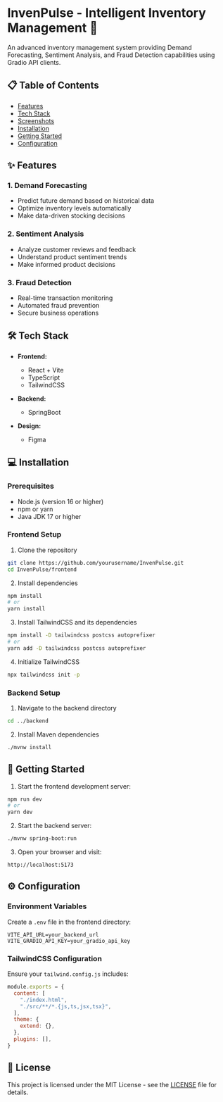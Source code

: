 # InvenPulse - Intelligent Inventory Management 🚀

An advanced inventory management system providing Demand Forecasting, Sentiment Analysis, and Fraud Detection capabilities using Gradio API clients.

## 📋 Table of Contents
- [Features](#features)
- [Tech Stack](#tech-stack)
- [Screenshots](#screenshots)
- [Installation](#installation)
- [Getting Started](#getting-started)
- [Configuration](#configuration)

## ✨ Features

### 1. Demand Forecasting
- Predict future demand based on historical data
- Optimize inventory levels automatically
- Make data-driven stocking decisions

### 2. Sentiment Analysis
- Analyze customer reviews and feedback
- Understand product sentiment trends
- Make informed product decisions

### 3. Fraud Detection
- Real-time transaction monitoring
- Automated fraud prevention
- Secure business operations

## 🛠️ Tech Stack

- **Frontend:**
  - React + Vite
  - TypeScript
  - TailwindCSS

- **Backend:**
  - SpringBoot

- **Design:**
  - Figma


## 💻 Installation

### Prerequisites
- Node.js (version 16 or higher)
- npm or yarn
- Java JDK 17 or higher

### Frontend Setup
1. Clone the repository
```bash
git clone https://github.com/yourusername/InvenPulse.git
cd InvenPulse/frontend
```

2. Install dependencies
```bash
npm install
# or
yarn install
```

3. Install TailwindCSS and its dependencies
```bash
npm install -D tailwindcss postcss autoprefixer
# or
yarn add -D tailwindcss postcss autoprefixer
```

4. Initialize TailwindCSS
```bash
npx tailwindcss init -p
```

### Backend Setup
1. Navigate to the backend directory
```bash
cd ../backend
```

2. Install Maven dependencies
```bash
./mvnw install
```

## 🚀 Getting Started

1. Start the frontend development server:
```bash
npm run dev
# or
yarn dev
```

2. Start the backend server:
```bash
./mvnw spring-boot:run
```

3. Open your browser and visit:
```
http://localhost:5173
```

## ⚙️ Configuration

### Environment Variables
Create a `.env` file in the frontend directory:
```env
VITE_API_URL=your_backend_url
VITE_GRADIO_API_KEY=your_gradio_api_key
```

### TailwindCSS Configuration
Ensure your `tailwind.config.js` includes:
```javascript
module.exports = {
  content: [
    "./index.html",
    "./src/**/*.{js,ts,jsx,tsx}",
  ],
  theme: {
    extend: {},
  },
  plugins: [],
}
```

## 📄 License
This project is licensed under the MIT License - see the [LICENSE](LICENSE) file for details.
